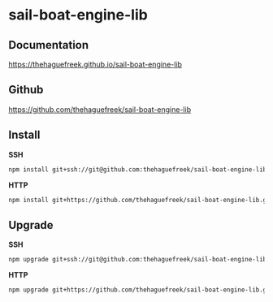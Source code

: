 # sail-boat-engine-lib

## Documentation

<https://thehaguefreek.github.io/sail-boat-engine-lib>

## Github

<https://github.com/thehaguefreek/sail-boat-engine-lib>

## Install

**SSH**

```sh
npm install git+ssh://git@github.com:thehaguefreek/sail-boat-engine-lib.git 
```

**HTTP**

```sh
npm install git+https://github.com/thehaguefreek/sail-boat-engine-lib.git
```

## Upgrade

**SSH**

```sh
npm upgrade git+ssh://git@github.com:thehaguefreek/sail-boat-engine-lib.git 
```

**HTTP**

```sh
npm upgrade git+https://github.com/thehaguefreek/sail-boat-engine-lib.git
```
